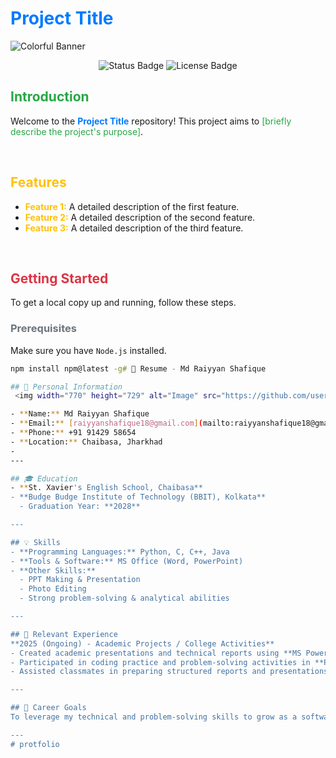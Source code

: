 # <span style="color:#007BFF;">Project Title</span>

![Colorful Banner](https://via.placeholder.com/1200x200/007BFF/FFFFFF?text=Project+Banner)

<p align="center">
  <img src="https://img.shields.io/badge/Status-In%20Progress-yellow?style=for-the-badge" alt="Status Badge">
  <img src="https://img.shields.io/badge/License-MIT-blue?style=for-the-badge" alt="License Badge">
</p>

## <span style="color:#28A745;">Introduction</span>

Welcome to the **<span style="color:#007BFF;">Project Title</span>** repository! This project aims to <span style="color:#28A745;">[briefly describe the project's purpose]</span>.

<br>

## <span style="color:#FFC107;">Features</span>

* **<span style="color:#FFC107;">Feature 1:</span>** A detailed description of the first feature.
* **<span style="color:#FFC107;">Feature 2:</span>** A detailed description of the second feature.
* **<span style="color:#FFC107;">Feature 3:</span>** A detailed description of the third feature.

<br>

## <span style="color:#DC3545;">Getting Started</span>

To get a local copy up and running, follow these steps.

### <span style="color:#6C757D;">Prerequisites</span>

Make sure you have `Node.js` installed.
```bash
npm install npm@latest -g# 📄 Resume - Md Raiyyan Shafique

## 👤 Personal Information
 <img width="770" height="729" alt="Image" src="https://github.com/user-attachments/assets/0dcca257-1e2a-4b7c-b8f0-d86826d38b72" />

- **Name:** Md Raiyyan Shafique  
- **Email:** [raiyyanshafique18@gmail.com](mailto:raiyyanshafique18@gmail.com)  
- **Phone:** +91 91429 58654  
- **Location:** Chaibasa, Jharkhad
- 
---

## 🎓 Education
- **St. Xavier's English School, Chaibasa**  
- **Budge Budge Institute of Technology (BBIT), Kolkata**  
  - Graduation Year: **2028**

---

## 💡 Skills
- **Programming Languages:** Python, C, C++, Java  
- **Tools & Software:** MS Office (Word, PowerPoint)  
- **Other Skills:**  
  - PPT Making & Presentation  
  - Photo Editing  
  - Strong problem-solving & analytical abilities  

---

## 📂 Relevant Experience
**2025 (Ongoing) - Academic Projects / College Activities**
- Created academic presentations and technical reports using **MS PowerPoint** and **Word**.  
- Participated in coding practice and problem-solving activities in **Python, C, C++, and Java**.  
- Assisted classmates in preparing structured reports and presentations.  

---

## 🚀 Career Goals
To leverage my technical and problem-solving skills to grow as a software developer and contribute to innovative projects.  

---
# protfolio
